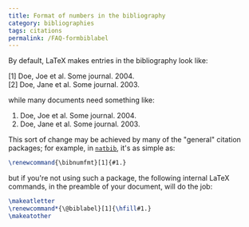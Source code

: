 ```yaml
---
title: Format of numbers in the bibliography
category: bibliographies
tags: citations
permalink: /FAQ-formbiblabel
---
```


By default, LaTeX makes entries in the bibliography look like:

  [1] Doe, Joe et al.  Some journal.  2004.<br/>
  [2] Doe, Jane et al. Some journal. 2003.
  
while many documents need something like:

  1. Doe, Joe et al.  Some journal.  2004.<br/>
  2. Doe, Jane et al. Some journal. 2003.

This sort of change may be achieved by many of the "general"
citation packages; for example, in [`natbib`](https://ctan.org/pkg/natbib), it's as simple as:
```latex
\renewcommand{\bibnumfmt}[1]{#1.}
```
but if you're not using such a package, the following internal
LaTeX commands, in the preamble of your document, will do the job:
```latex
\makeatletter
\renewcommand*{\@biblabel}[1]{\hfill#1.}
\makeatother
```


